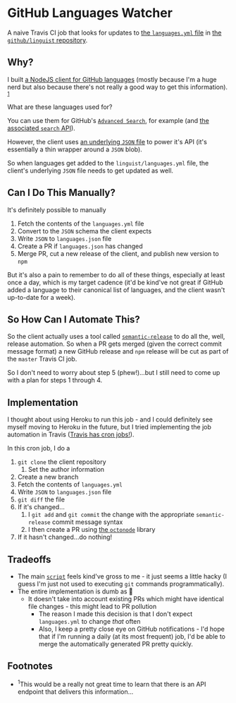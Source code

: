 # GitHub Languages Watcher

A naive Travis CI job that looks for updates to [the `languages.yml` file](https://raw.githubusercontent.com/github/linguist/master/lib/linguist/languages.yml) in [the `github/linguist` repository](https://github.com/github/linguist).

## Why?

I built [a NodeJS client for GitHub languages](https://github.com/jaebradley/github-languages-client) (mostly because I'm a huge nerd but also because there's not really a good way to get this information). <sup>[1](#good-way-footnote)</sup>

What are these languages used for?

You can use them for GitHub's [`Advanced Search`](https://github.com/search/advanced), for example (and [the associated `search` API](https://developer.github.com/v3/search/#parameters-2)).

However, the client uses [an underlying `JSON` file](https://github.com/jaebradley/github-languages-client/blob/master/src/languages.json) to power it's API (it's essentially a thin wrapper around a `JSON` blob).

So when languages get added to the `linguist/languages.yml` file, the client's underlying `JSON` file needs to get updated as well.

## Can I Do This Manually?

It's definitely possible to manually

1. Fetch the contents of the `languages.yml` file
2. Convert to the `JSON` schema the client expects
3. Write `JSON` to `languages.json` file
4. Create a PR if `languages.json` has changed
5. Merge PR, cut a new release of the client, and publish new version to `npm`

But it's also a pain to remember to do all of these things, especially at least once a day, which is my target cadence (it'd be kind've not great if GitHub added a language to their canonical list of languages, and the client wasn't up-to-date for a week).

## So How Can I Automate This?

So the client actually uses a tool called [`semantic-release`](https://github.com/semantic-release/semantic-release) to do all the, well, release automation. So when a PR gets merged (given the correct commit message format) a new GitHub release and `npm` release will be cut as part of the `master` Travis CI job.

So I don't need to worry about step 5 (phew!)...but I still need to come up with a plan for steps 1 through 4.

## Implementation

I thought about using Heroku to run this job - and I could definitely see myself moving to Heroku in the future, but I tried implementing the job automation in Travis ([Travis has cron jobs!](https://docs.travis-ci.com/user/cron-jobs/)).

In this cron job, I do a

1. `git clone` the client repository
    1. Set the author information
1. Create a new branch
1. Fetch the contents of `languages.yml`
1. Write `JSON` to `languages.json` file
1. `git diff` the file
1. If it's changed...
    1. I `git add` and `git commit` the change with the appropriate `semantic-release` commit message syntax
    1. I then create a PR using [the `octonode`](https://github.com/pksunkara/octonode) library
1. If it hasn't changed...do nothing!

## Tradeoffs

* The main [`script`](https://github.com/jaebradley/github-languages-watcher/blob/master/src/script.js) feels kind've gross to me - it just seems a little hacky (I guess I'm just not used to executing `git` commands programmatically).
* The entire implementation is dumb as 💩
  * It doesn't take into account existing PRs which might have identical file changes - this might lead to PR pollution
    * The reason I made this decision is that I don't expect `languages.yml` to change *that* often
    * Also, I keep a pretty close eye on GitHub notifications - I'd hope that if I'm running a daily (at its most frequent) job, I'd be able to merge the automatically generated PR pretty quickly.

## Footnotes

<ul>
  <li>
    <a name="good-way-footnote"><sup>1</sup>This would be a really not great time to learn that there is an API endpoint that delivers this information...</a>
  </li>
</ul>

